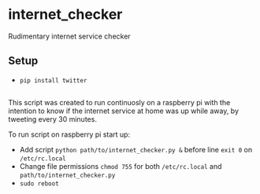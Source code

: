 # internet_checker
Rudimentary internet service checker

## Setup
- `pip install twitter`
##
This script was created to run continuosly on a raspberry pi with the intention to know if the internet service at home was up while away, by tweeting every 30 minutes.

To run script on raspberry pi start up:

- Add script `python path/to/internet_checker.py &` before line `exit 0` on `/etc/rc.local`
- Change file permissions `chmod 755` for both `/etc/rc.local` and `path/to/internet_checker.py`
- `sudo reboot`
